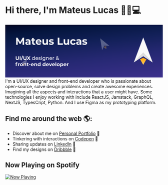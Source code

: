 # Hi there, I'm Mateus Lucas 👋🚀💻

<img src="https://raw.githubusercontent.com/MateuxLucax/MateuxLucax/master/cover.png" alt="banner that says Mateus Lucas - UI/UX designer and front-end developer">
I'm a UI/UX designer and front-end developer who is passionate about open-source, solve design problems and create awesome experiences. Imagining all the aspects and interactions that a user might have. Some technologies I enjoy working with include ReactJS, Jamstack, GraphQL, NextJS, TypesCript, Python. And I use Figma as my prototyping platform.

## Find me around the web 🌎:
- Discover about me on <a href="https://mateux.dev">Personal Portfolio</a> 🚀
- Tinkering with interactions on <a href="https://codepen.io/MateuxLucax"> Codepen</a> 🏓
- Sharing updates on <a href="https://www.linkedin.com/in/mateusbrandt/">LinkedIn</a> 💼
- Find my designs on <a href="https://dribbble.com/MateuxLucax">Dribbble</a> 🎨
<!--
## Some facts 🤖:
- 🔭 I’m currently working on TypeScript
- 🌱 I’m currently learning NextJS
- 👯 I’m looking to collaborate on NextJS projects
- 🤔 I’m looking for help with TypeORM
- 💬 Ask me about CSS
- ⚡ Fun fact: I hate PHP 
-->
## Now Playing on Spotify

<a href="https://now-playing.mateux.dev/now-playing?open">
    <img src="https://now-playing.mateux.dev/now-playing" width="256" height="64" alt="Now Playing">
</a>

